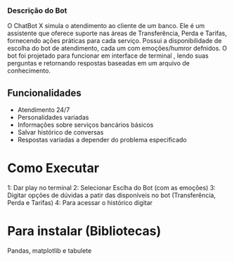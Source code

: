 ### Descrição do Bot
O ChatBot X simula o atendimento ao cliente de um banco. Ele é um assistente que oferece suporte nas áreas de Transferência, Perda e Tarifas, fornecendo 
ações práticas para cada serviço. Possui a disponibilidade de escolha do bot de atendimento, cada um com emoções/humror defnidos. O bot foi projetado para funcionar em interface de terminal
, lendo suas perguntas e retornando respostas baseadas em um arquivo de conhecimento.

## Funcionalidades
- Atendimento 24/7
- Personalidades variadas
- Informações sobre serviços bancários básicos
- Salvar histórico de conversas
- Respostas variadas a depender do problema especificado

# Como Executar

1: Dar play no terminal
2: Selecionar Esclha do Bot (com as emoções)
3: Digitar opções de dúvidas a patir das disponíveis no bot (Transferência, Perda e Tarifas)
4: Para acessar o histórico digitar 

# Para instalar (Bibliotecas) 
Pandas, matplotlib e tabulete

